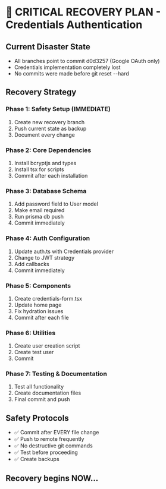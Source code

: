 # 🚨 CRITICAL RECOVERY PLAN - Credentials Authentication

## Current Disaster State

- All branches point to commit d0d3257 (Google OAuth only)
- Credentials implementation completely lost
- No commits were made before git reset --hard

## Recovery Strategy

### Phase 1: Safety Setup (IMMEDIATE)

1. Create new recovery branch
2. Push current state as backup
3. Document every change

### Phase 2: Core Dependencies

1. Install bcryptjs and types
2. Install tsx for scripts
3. Commit after each installation

### Phase 3: Database Schema

1. Add password field to User model
2. Make email required
3. Run prisma db push
4. Commit immediately

### Phase 4: Auth Configuration

1. Update auth.ts with Credentials provider
2. Change to JWT strategy
3. Add callbacks
4. Commit immediately

### Phase 5: Components

1. Create credentials-form.tsx
2. Update home page
3. Fix hydration issues
4. Commit after each file

### Phase 6: Utilities

1. Create user creation script
2. Create test user
3. Commit

### Phase 7: Testing & Documentation

1. Test all functionality
2. Create documentation files
3. Final commit and push

## Safety Protocols

- ✅ Commit after EVERY file change
- ✅ Push to remote frequently
- ✅ No destructive git commands
- ✅ Test before proceeding
- ✅ Create backups

## Recovery begins NOW...
